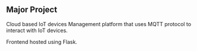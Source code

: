 ## Major Project

Cloud based IoT devices Management platform that uses MQTT protocol to interact with IoT devices.

Frontend hosted using Flask.
